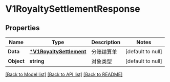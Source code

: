 # V1RoyaltySettlementResponse

## Properties
Name | Type | Description | Notes
------------ | ------------- | ------------- | -------------
**Data** | [***V1RoyaltySettlement**](v1RoyaltySettlement.md) | 分账结算单 | [default to null]
**Object** | **string** | 对象类型 | [default to null]

[[Back to Model list]](../README.md#documentation-for-models) [[Back to API list]](../README.md#documentation-for-api-endpoints) [[Back to README]](../README.md)


